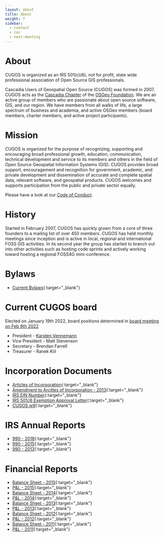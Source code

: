 ```yaml
---
layout: about
title: About
weight: 7
sidebar:
  - contact
  - coc
  - next-meeting
---
```


About
=====
CUGOS is organized as an IRS 501(c)(6), not for profit, state wide professional association of Open Source GIS professionals.

Cascadia Users of Geospatial Open Source (CUGOS) was formed in 2007. CUGOS acts as the [Cascadia Chapter](http://wiki.osgeo.org/wiki/Cascadia) of the [OSGeo Foundation](http://www.osgeo.org/).  We are an active group of members who are passionate about open source software, GIS, and our region. We have members from all walks of life, a large spectrum of business and academia, and active OSGeo members (board members, charter members, and active project participants).

Mission
=======
CUGOS is organized for the purpose of recognizing, supporting and encouraging broad professional growth, education, communication, technical development and service to its members and others in the field of Open Source Geospatial Information Systems (GIS). CUGOS provides broad support, encouragement and recognition for government, academic, and private development and dissemination of accurate and complete spatial data, relevant software, and geospatial products. CUGOS welcomes and supports participation from the public and private sector equally.

Please have a look at our [Code of Conduct](/code-of-conduct).

History
=======
Started in February 2007, CUGOS has quickly grown from a core of three founders to a mailing list of over 450 members. CUGOS has held monthly meetings since inception and is active in local, regional and international FOSS GIS activities. In its second year the group has started to branch out into other activities such as hosting code sprints and actively working toward hosting a regional FOSS4G mini-conference.

Bylaws
=======
* [Current Bylaws](bylaw/cugos_bylaws_2016.pdf){:target="_blank"}

Current CUGOS board 
=======
Elected on January 19th 2022, board positions determined in [board meeting on Feb 9th 2022](https://cugos.org/notes/2022-02-09/)

* President - [Karsten Vennemann](https://www.osgeo.org/member/vennemann/)
* Vice President - Matt Stevenson 
* Secretary - Brendan Farrell
* Treasurer - Ranek Kiil 

Incorporation Documents
=======
* [Articles of Incorporation](inc/articles_of_incorporation.pdf){:target="_blank"}  
* [Amendment to Arcitles of Incorporation - 2013](inc/cugos_amend_articles_of_inc_090313.pdf){:target="_blank"}  
* [IRS EIN Number](inc/cugos-ein.pdf){:target="_blank"}  
* [IRS 501c6 Exemption Approval Letter](inc/cugos_exemption_approval_letter.pdf){:target="_blank"}  
* [CUGOS w9](inc/cugos_w9.pdf){:target="_blank"}  

IRS Annual Reports
=======
* [990 - 2018](inc/990-N-2018.pdf){:target="_blank"} 
* [990 - 2015](inc/990-N-2015-Rec.png){:target="_blank"}  
* [990 - 2013](inc/990-N-2013-Rec.png){:target="_blank"}  

Financial Reports
=======
* [Balance Sheet - 2015](bank/cugos_bs_2015.pdf){:target="_blank"}  
* [P&L - 2015](bank/cugos_pl_2015.pdf){:target="_blank"}  
* [Balance Sheet - 2014](bank/cugos_bs_2014.pdf){:target="_blank"}  
* [P&L - 2014](bank/cugos_pl_2014.pdf){:target="_blank"}  
* [Balance Sheet - 2013](bank/cugos_bs_2013.pdf){:target="_blank"}  
* [P&L - 2013](bank/cugos_pl_2013.pdf){:target="_blank"}  
* [Balance Sheet - 2012](bank/cugos_bs_2012.pdf){:target="_blank"}  
* [P&L - 2012](bank/cugos_pl_2012.pdf){:target="_blank"}  
* [Balance Sheet - 2011](bank/cugos_bs_2011.pdf){:target="_blank"}  
* [P&L - 2011](bank/cugos_pl_2011.pdf){:target="_blank"}  

